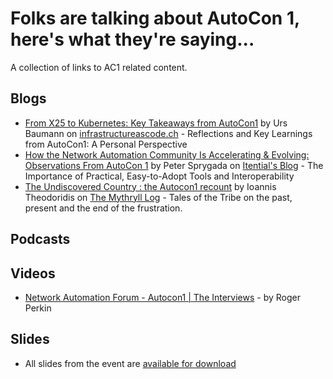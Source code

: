 # Folks are talking about AutoCon 1, here's what they're saying...

A collection of links to AC1 related content.

## Blogs
-   [From X25 to Kubernetes: Key Takeaways from AutoCon1](https://infrastructureascode.ch/autocon1.html) by Urs Baumann on [infrastructureascode.ch](http://infrastructureascode.ch) - Reflections and Key Learnings from AutoCon1: A Personal Perspective
-   [How the Network Automation Community Is Accelerating & Evolving: Observations From AutoCon 1](https://www.itential.com/blog/netdevops/how-the-network-automation-community-is-accelerating-evolving-observations-from-autocon-1/) by Peter Sprygada on [Itential's Blog](https://www.itential.com/blog/) - The Importance of Practical, Easy-to-Adopt Tools and Interoperability
-   [The Undiscovered Country : the Autocon1 recount](https://www.mythryll.com/?p=2591) by Ioannis Theodoridis on [The Mythryll Log](https://www.mythryll.com) - Tales of the Tribe on the past, present and the end of the frustration.

## Podcasts

## Videos
-   [Network Automation Forum - Autocon1 | The Interviews](https://www.youtube.com/watch?v=zJ6YE7iFAhA) - by Roger Perkin

## Slides
-   All slides from the event are [available for download](https://github.com/Network-Automation-Forum/handyinfo/tree/main/docs/autocon_coverage/slides/AutoCon1)
